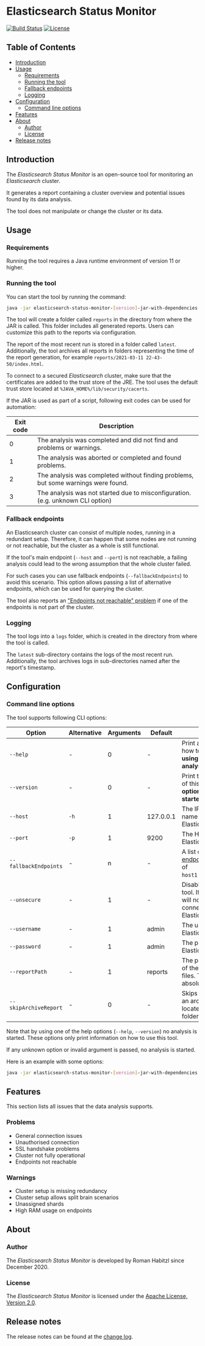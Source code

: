 # Elasticsearch Status Monitor

[![Build Status](https://app.travis-ci.com/romanha/elasticsearch-status-monitor.svg?branch=develop)](https://app.travis-ci.com/romanha/elasticsearch-status-monitor)
[![License](https://img.shields.io/badge/License-Apache%202.0-blue.svg)](https://opensource.org/licenses/Apache-2.0)

## Table of Contents

* [Introduction](#introduction)
* [Usage](#usage)
    * [Requirements](#requirements)
    * [Running the tool](#running-the-tool)
    * [Fallback endpoints](#fallback-endpoints)
    * [Logging](#logging)
* [Configuration](#configuration)
    * [Command line options](#command-line-options)
* [Features](#features)
* [About](#about)
    * [Author](#author)
    * [License](#license)
* [Release notes](#release-notes)

<a id="introduction"></a>
## Introduction

The _Elasticsearch Status Monitor_ is an open-source tool for monitoring an _Elasticsearch_ cluster.

It generates a report containing a cluster overview and potential issues found by its data analysis.

The tool does not manipulate or change the cluster or its data.

<a id="usage"></a>
## Usage

<a id="requirements"></a>
### Requirements

Running the tool requires a Java runtime environment of version 11 or higher.

<a id="running-the-tool"></a>
### Running the tool

You can start the tool by running the command:

```bash
java -jar elasticsearch-status-monitor-[version]-jar-with-dependencies.jar
```

The tool will create a folder called `reports` in the directory from where the JAR is called. This folder includes all generated reports.
Users can customize this path to the reports via configuration.

The report of the most recent run is stored in a folder called `latest`.
Additionally, the tool archives all reports in folders representing the time of the report generation, for example `reports/2021-03-11 22-43-50/index.html`.

To connect to a secured _Elasticsearch_ cluster, make sure that the certificates are added to the trust store of the JRE.
The tool uses the default trust store located at `%JAVA_HOME%/lib/security/cacerts`.

If the JAR is used as part of a script, following exit codes can be used for automation:

Exit code | Description
---       | ---
0         | The analysis was completed and did not find and problems or warnings.
1         | The analysis was aborted or completed and found problems.
2         | The analysis was completed without finding problems, but some warnings were found.
3         | The analysis was not started due to misconfiguration. (e.g. unknown CLI option)

<a id="fallback-endpoints"></a>
### Fallback endpoints

An Elasticsearch cluster can consist of multiple nodes, running in a redundant setup.
Therefore, it can happen that some nodes are not running or not reachable, but the cluster as a whole is still functional.

If the tool's main endpoint (`--host` and `--port`) is not reachable, a failing analysis could lead to the wrong assumption that the whole cluster failed.

For such cases you can use fallback endpoints (`--fallbackEndpoints`) to avoid this scenario.
This option allows passing a list of alternative endpoints, which can be used for querying the cluster.

The tool also reports an ["Endpoints not reachable" problem](#problems) if one of the endpoints is not part of the cluster.

<a id="logging"></a>
### Logging

The tool logs into a `logs` folder, which is created in the directory from where the tool is called.

The `latest` sub-directory contains the logs of the most recent run.
Additionally, the tool archives logs in sub-directories named after the report's timestamp.

<a id="configuration"></a>
## Configuration

<a id="command-line-options"></a>
### Command line options

The tool supports following CLI options:

Option                 | Alternative  | Arguments | Default   | Description                                                                                                | Example
---                    | ---          | ---       | ---       | ---                                                                                                        | ---
`--help`               | -            | 0         | -         | Print a help message on how to use this tool. **By using this option no analysis is started.**             | `--help`
`--version`            | -            | 0         | -         | Print the version number of this tool. **By using this option no analysis is started.**                    | `--version`
`--host`               | `-h`         | 1         | 127.0.0.1 | The IP address or host name of the Elasticsearch endpoint.                                                 | `--host 127.0.0.1`
`--port`               | `-p`         | 1         | 9200      | The HTTP port of the Elasticsearch endpoint.                                                               | `--port 9200`
`--fallbackEndpoints`  | -            | n         | -         | A list of [fallback endpoints](#fallback-endpoints) in the format of `host1:port1,host2:port2`.            | `--fallbackEndpoints 127.0.0.1:9202,localhost:9204`
`--unsecure`           | -            | 1         | -         | Disables security for the tool. If disabled, the tool will not use HTTPS when connecting to Elasticsearch. | `--unsecure`
`--username`           | -            | 1         | admin     | The user name of the Elasticsearch user.                                                                   | `--username admin`
`--password`           | -            | 1         | admin     | The password of the Elasticsearch user.                                                                    | `--password admin`
`--reportPath`         | -            | 1         | reports   | The path to the location of the generated report files. This can be an absolute or relative path.          | `--reportPath "elasticsearch/reports"`
`--skipArchiveReport`  | -            | 0         | -         | Skips the generation of an archive report file located in a timestamp folder.                              | `--skipArchiveReport`

Note that by using one of the help options (`--help`, `--version`) no analysis is started.
These options only print information on how to use this tool.

If any unknown option or invalid argument is passed, no analysis is started.

Here is an example with some options:

```bash
java -jar elasticsearch-status-monitor-[version]-jar-with-dependencies.jar --host 127.0.0.1 --port 9200 --username admin --password admin --reportPath "D:\Elasticsearch\reports\"
```

<a id="features"></a>
## Features

This section lists all issues that the data analysis supports.

<a id="problems"></a>
### Problems

* General connection issues
* Unauthorised connection
* SSL handshake problems
* Cluster not fully operational
* Endpoints not reachable

<a id="warnings"></a>
### Warnings

* Cluster setup is missing redundancy
* Cluster setup allows split brain scenarios
* Unassigned shards
* High RAM usage on endpoints

<a id="about"></a>
## About

<a id="author"></a>
### Author

The _Elasticsearch Status Monitor_ is developed by Roman Habitzl since December 2020.

<a id="license"></a>
### License

The _Elasticsearch Status Monitor_ is licensed under the [Apache License, Version 2.0].

<a id="release-notes"></a>
## Release notes

The release notes can be found at the [change log].

[Apache License, Version 2.0]: LICENSE
[change log]: changelog.md
